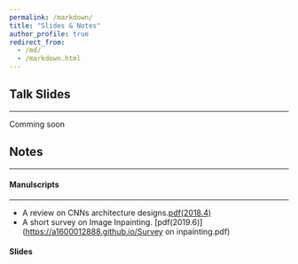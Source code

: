 ```yaml
---
permalink: /markdown/
title: "Slides & Notes"
author_profile: true
redirect_from: 
  - /md/
  - /markdown.html
---
```


## Talk Slides
-----
Comming soon

## Notes
-----
#### Manulscripts
----
* A review on CNNs architecture designs.[pdf(2018.4)](https://a1600012888.github.io/Recent-advances-in-CNNs.pdf)
* A short survey on Image Inpainting. [pdf(2019.6)](https://a1600012888.github.io/Survey on inpainting.pdf)
#### Slides

  
